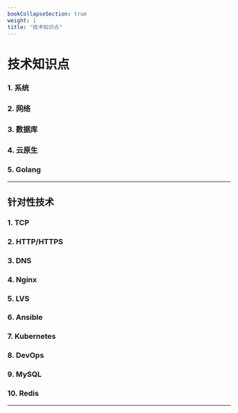 ```yaml
---
bookCollapseSection: true
weight: 1
title: "技术知识点"
---
```


# 技术知识点

### 1. 系统

### 2. 网络

### 3. 数据库

### 4. 云原生

### 5. Golang

***

## 针对性技术

### 1. TCP

### 2. HTTP/HTTPS

### 3. DNS

### 4. Nginx

### 5. LVS

### 6. Ansible

### 7. Kubernetes

### 8. DevOps

### 9. MySQL

### 10. Redis

***


